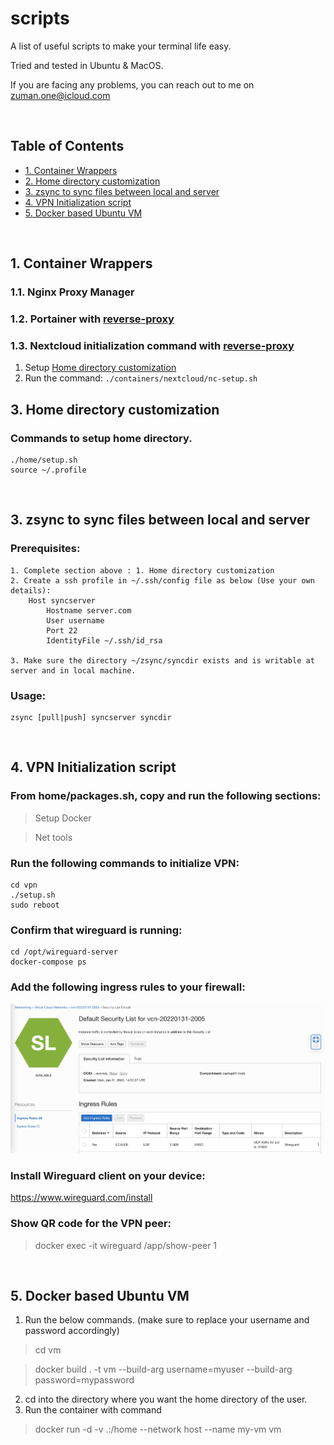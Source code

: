 # scripts

A list of useful scripts to make your terminal life easy.

Tried and tested in Ubuntu & MacOS.

If you are facing any problems, you can reach out to me on zuman.one@icloud.com

<br>

## Table of Contents
- [1. Container Wrappers](#1-container-wrappers)
- [2. Home directory customization](#2-home-directory-customization)
- [3. zsync to sync files between local and server](#3-zsync-to-sync-files-between-local-and-server)
- [4. VPN Initialization script](#4-vpn-initialization-script)
- [5. Docker based Ubuntu VM](#5-docker-based-ubuntu-vm)


<br>

## 1. Container Wrappers

### 1.1. Nginx Proxy Manager

### 1.2. Portainer with [reverse-proxy](https://github.com/zuman/common-proxy)

### 1.3. Nextcloud initialization command with [reverse-proxy](https://github.com/zuman/common-proxy)

1. Setup  [Home directory customization](#1-home-directory-customization)
2. Run the command: `./containers/nextcloud/nc-setup.sh`

## 3. Home directory customization

### Commands to setup home directory.
```
./home/setup.sh
source ~/.profile
```

<br>

## 3. zsync to sync files between local and server

### Prerequisites:
    1. Complete section above : 1. Home directory customization
    2. Create a ssh profile in ~/.ssh/config file as below (Use your own details):
        Host syncserver
            Hostname server.com
            User username
            Port 22
            IdentityFile ~/.ssh/id_rsa
    
    3. Make sure the directory ~/zsync/syncdir exists and is writable at server and in local machine.


### Usage:
```
zsync [pull|push] syncserver syncdir
```

<br>

## 4. VPN Initialization script

### From home/packages.sh, copy and run the following sections:
> Setup Docker

> Net tools

### Run the following commands to initialize VPN:
```
cd vpn
./setup.sh
sudo reboot
```
### Confirm that wireguard is running:
```
cd /opt/wireguard-server
docker-compose ps
```
### Add the following ingress rules to your firewall:
![Ingress rule](images/ingress.jpg)

### Install Wireguard client on your device:
https://www.wireguard.com/install

### Show QR code for the VPN peer:
>docker exec -it wireguard /app/show-peer 1

<br>

## 5. Docker based Ubuntu VM

1. Run the below commands. (make sure to replace your username and password accordingly)

>cd vm
 
>docker build . -t vm --build-arg username=myuser --build-arg password=mypassword

2. cd into the directory where you want the home directory of the user.
2. Run the container with command
>docker run -d -v .:/home --network host --name my-vm vm

<br>
